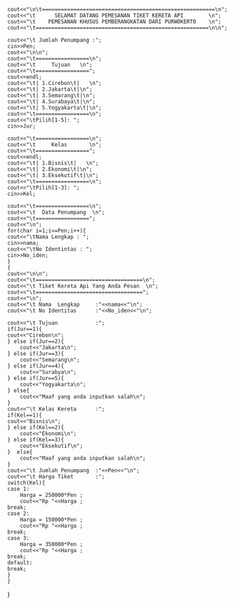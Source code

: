     cout<<"\n\t=======================================================\n";
    cout<<"\t      SELAMAT DATANG PEMESANAN TIKET KERETA API        \n";
    cout<<"\t    PEMESANAN KHUSUS PEMBERANGKATAN DARI PURWOKERTO    \n";
    cout<<"\t=======================================================\n\n";

    cout<<"\t Jumlah Penumpang :";
    cin>>Pen;
    cout<<"\n\n";
    cout<<"\t=================\n";
    cout<<"\t     Tujuan   \n";
    cout<<"\t=================";
    cout<<endl;
    cout<<"\t| 1.Cirebon\t|   \n";
    cout<<"\t| 2.Jakarta\t|\n";
    cout<<"\t| 3.Semarang\t|\n";
    cout<<"\t| 4.Surabaya\t|\n";
    cout<<"\t| 5.Yogyakarta\t|\n";
    cout<<"\t=================\n";
    cout<<"\tPilih[1-5]: ";
    cin>>Jur;

    cout<<"\t=================\n";
    cout<<"\t     Kelas       \n";
    cout<<"\t=================";
    cout<<endl;
    cout<<"\t| 1.Bisnis\t|   \n";
    cout<<"\t| 2.Ekonomi\t|\n";
    cout<<"\t| 3.Eksekutif\t|\n";
    cout<<"\t=================\n";
    cout<<"\tPilih[1-3]: ";
    cin>>Kel;

    cout<<"\t=================\n";
    cout<<"\t  Data Penumpang  \n";
    cout<<"\t=================";
    cout<<"\n";
    for(char i=1;i<=Pen;i++){
    cout<<"\tNama Lengkap : ";
    cin>>nama;
    cout<<"\tNo Identintas : ";
    cin>>No_iden;
    }
    {
    cout<<"\n\n";
    cout<<"\t==================================\n";
    cout<<"\t Tiket Kereta Api Yang Anda Pesan  \n";
    cout<<"\t==================================";
    cout<<"\n";
    cout<<"\t Nama  Lengkap     :"<<nama<<"\n";
    cout<<"\t No Identitas      :"<<No_iden<<"\n";

    cout<<"\t Tujuan            :";
    if(Jur==1){
    cout<<"Cirebon\n";
    } else if(Jur==2){
        cout<<"Jakarta\n";
    } else if(Jur==3){
        cout<<"Semarang\n";
    } else if(Jur==4){
        cout<<"Surabya\n";
    } else if(Jur==5){
        cout<<"Yogyakarta\n";
    } else{
        cout<<"Maaf yang anda inputkan salah\n";
    }
    cout<<"\t Kelas Kereta      :";
    if(Kel==1){
    cout<<"Bisnis\n";
    } else if(Kel==2){
        cout<<"Ekonomi\n";
    } else if(Kel==3){
        cout<<"Eksekutif\n";
    }  else{
        cout<<"Maaf yang anda inputkan salah\n";
    }
    cout<<"\t Jumlah Penumpang  :"<<Pen<<"\n";
    cout<<"\t Harga Tiket       :";
    switch(Kel){
    case 1:
        Harga = 250000*Pen ;
        cout<<"Rp "<<Harga ;
    break;
    case 2:
        Harga = 150000*Pen ;
        cout<<"Rp "<<Harga ;
    break;
    case 3:
        Harga = 350000*Pen ;
        cout<<"Rp "<<Harga ;
    break;
    default:
    break;
    }
    }


}
